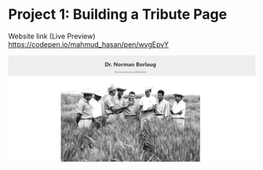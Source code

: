 # Project 1: Building a Tribute Page

Website link (Live Preview) https://codepen.io/mahmud_hasan/pen/wvgEpvY

![alt text](https://github.com/Mahmud-Buet15/Responsive-web-design-projects/blob/main/1.%20Build%20a%20Tribute%20page/Tribute%20page.png)
